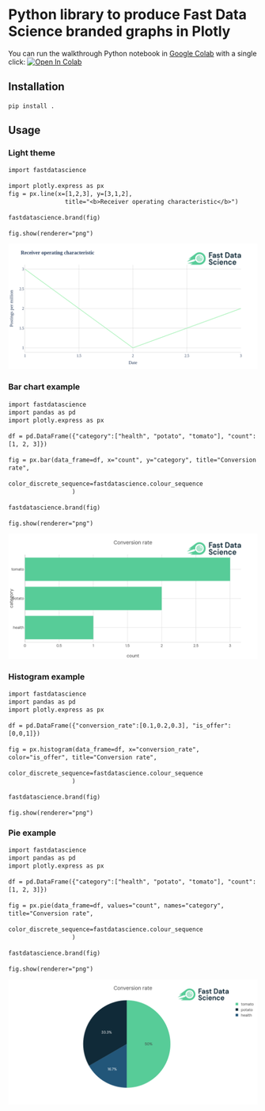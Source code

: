 # Python library to produce Fast Data Science branded graphs in Plotly


You can run the walkthrough Python notebook in [Google Colab]([https://colab.research.google.com/github/harmonydata/harmony/blob/main/Harmony_example_walkthrough.ipynb](https://colab.research.google.com/github/fastdatascience/brand/blob/main/fastdatascience_graph_branding/example_fast_data_science_branded_bar_chart.ipynb)) with a single click: <a href="[https://colab.research.google.com/github/harmonydata/harmony/blob/main/Harmony_example_walkthrough.ipynb](https://colab.research.google.com/github/fastdatascience/brand/blob/main/fastdatascience_graph_branding/example_fast_data_science_branded_bar_chart.ipynb)" target="_parent"><img src="https://colab.research.google.com/assets/colab-badge.svg" alt="Open In Colab"/></a>

## Installation

```
pip install .
```

## Usage

### Light theme

```
import fastdatascience

import plotly.express as px
fig = px.line(x=[1,2,3], y=[3,1,2],
                title="<b>Receiver operating characteristic</b>")

fastdatascience.brand(fig)

fig.show(renderer="png")
```

![fds.png](fds.png)

### Bar chart example

```
import fastdatascience
import pandas as pd
import plotly.express as px

df = pd.DataFrame({"category":["health", "potato", "tomato"], "count":[1, 2, 3]})

fig = px.bar(data_frame=df, x="count", y="category", title="Conversion rate",
                   color_discrete_sequence=fastdatascience.colour_sequence
                  )

fastdatascience.brand(fig)

fig.show(renderer="png")
```

![fds.png](bar_chart.png)

### Histogram example

```
import fastdatascience
import pandas as pd
import plotly.express as px

df = pd.DataFrame({"conversion_rate":[0.1,0.2,0.3], "is_offer":[0,0,1]})

fig = px.histogram(data_frame=df, x="conversion_rate", color="is_offer", title="Conversion rate",
                   color_discrete_sequence=fastdatascience.colour_sequence
                  )

fastdatascience.brand(fig)

fig.show(renderer="png")
```



### Pie example

```
import fastdatascience
import pandas as pd
import plotly.express as px

df = pd.DataFrame({"category":["health", "potato", "tomato"], "count":[1, 2, 3]})

fig = px.pie(data_frame=df, values="count", names="category", title="Conversion rate",
                   color_discrete_sequence=fastdatascience.colour_sequence
                  )

fastdatascience.brand(fig)

fig.show(renderer="png")
```

![fds.png](pie.png)
